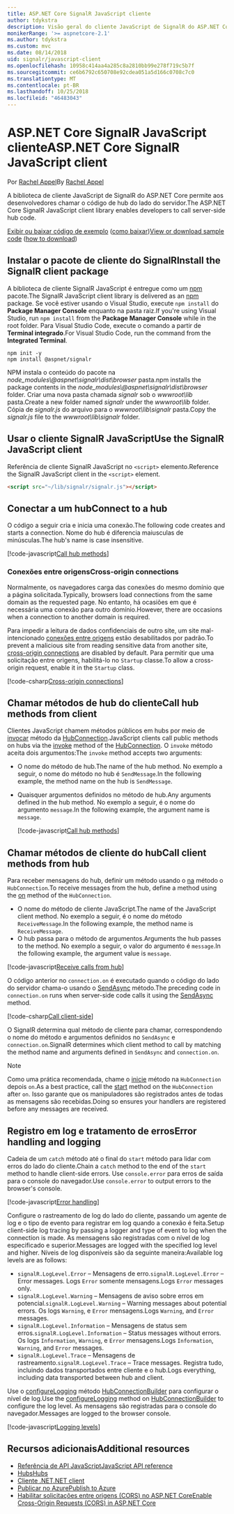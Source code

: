 ```yaml
---
title: ASP.NET Core SignalR JavaScript cliente
author: tdykstra
description: Visão geral do cliente JavaScript de SignalR do ASP.NET Core.
monikerRange: '>= aspnetcore-2.1'
ms.author: tdykstra
ms.custom: mvc
ms.date: 08/14/2018
uid: signalr/javascript-client
ms.openlocfilehash: 10958c414aa4a285c8a2810bb99e278f719c5b7f
ms.sourcegitcommit: ce6b6792c650708e92cdea051a5d166c0708c7c0
ms.translationtype: MT
ms.contentlocale: pt-BR
ms.lasthandoff: 10/25/2018
ms.locfileid: "46483043"
---
```

# <a name="aspnet-core-signalr-javascript-client"></a><span data-ttu-id="479f1-103">ASP.NET Core SignalR JavaScript cliente</span><span class="sxs-lookup"><span data-stu-id="479f1-103">ASP.NET Core SignalR JavaScript client</span></span>

<span data-ttu-id="479f1-104">Por [Rachel Appel](http://twitter.com/rachelappel)</span><span class="sxs-lookup"><span data-stu-id="479f1-104">By [Rachel Appel](http://twitter.com/rachelappel)</span></span>

<span data-ttu-id="479f1-105">A biblioteca de cliente JavaScript de SignalR do ASP.NET Core permite aos desenvolvedores chamar o código de hub do lado do servidor.</span><span class="sxs-lookup"><span data-stu-id="479f1-105">The ASP.NET Core SignalR JavaScript client library enables developers to call server-side hub code.</span></span>

<span data-ttu-id="479f1-106">[Exibir ou baixar código de exemplo](https://github.com/aspnet/Docs/tree/live/aspnetcore/signalr/javascript-client/sample) ([como baixar](xref:tutorials/index#how-to-download-a-sample))</span><span class="sxs-lookup"><span data-stu-id="479f1-106">[View or download sample code](https://github.com/aspnet/Docs/tree/live/aspnetcore/signalr/javascript-client/sample) ([how to download](xref:tutorials/index#how-to-download-a-sample))</span></span>

## <a name="install-the-signalr-client-package"></a><span data-ttu-id="479f1-107">Instalar o pacote de cliente do SignalR</span><span class="sxs-lookup"><span data-stu-id="479f1-107">Install the SignalR client package</span></span>

<span data-ttu-id="479f1-108">A biblioteca de cliente SignalR JavaScript é entregue como um [npm](https://www.npmjs.com/) pacote.</span><span class="sxs-lookup"><span data-stu-id="479f1-108">The SignalR JavaScript client library is delivered as an [npm](https://www.npmjs.com/) package.</span></span> <span data-ttu-id="479f1-109">Se você estiver usando o Visual Studio, execute `npm install` do **Package Manager Console** enquanto na pasta raiz.</span><span class="sxs-lookup"><span data-stu-id="479f1-109">If you're using Visual Studio, run `npm install` from the **Package Manager Console** while in the root folder.</span></span> <span data-ttu-id="479f1-110">Para Visual Studio Code, execute o comando a partir de **Terminal integrado**.</span><span class="sxs-lookup"><span data-stu-id="479f1-110">For Visual Studio Code, run the command from the **Integrated Terminal**.</span></span>

  ```console
  npm init -y
  npm install @aspnet/signalr
  ```

<span data-ttu-id="479f1-111">NPM instala o conteúdo do pacote na *node_modules\\@aspnet\signalr\dist\browser* pasta.</span><span class="sxs-lookup"><span data-stu-id="479f1-111">npm installs the package contents in the *node_modules\\@aspnet\signalr\dist\browser* folder.</span></span> <span data-ttu-id="479f1-112">Criar uma nova pasta chamada *signalr* sob o *wwwroot\\lib* pasta.</span><span class="sxs-lookup"><span data-stu-id="479f1-112">Create a new folder named *signalr* under the *wwwroot\\lib* folder.</span></span> <span data-ttu-id="479f1-113">Cópia de *signalr.js* do arquivo para o *wwwroot\lib\signalr* pasta.</span><span class="sxs-lookup"><span data-stu-id="479f1-113">Copy the *signalr.js* file to the *wwwroot\lib\signalr* folder.</span></span>

## <a name="use-the-signalr-javascript-client"></a><span data-ttu-id="479f1-114">Usar o cliente SignalR JavaScript</span><span class="sxs-lookup"><span data-stu-id="479f1-114">Use the SignalR JavaScript client</span></span>

<span data-ttu-id="479f1-115">Referência de cliente SignalR JavaScript no `<script>` elemento.</span><span class="sxs-lookup"><span data-stu-id="479f1-115">Reference the SignalR JavaScript client in the `<script>` element.</span></span>

```html
<script src="~/lib/signalr/signalr.js"></script>
```

## <a name="connect-to-a-hub"></a><span data-ttu-id="479f1-116">Conectar a um hub</span><span class="sxs-lookup"><span data-stu-id="479f1-116">Connect to a hub</span></span>

<span data-ttu-id="479f1-117">O código a seguir cria e inicia uma conexão.</span><span class="sxs-lookup"><span data-stu-id="479f1-117">The following code creates and starts a connection.</span></span> <span data-ttu-id="479f1-118">Nome do hub é diferencia maiusculas de minúsculas.</span><span class="sxs-lookup"><span data-stu-id="479f1-118">The hub's name is case insensitive.</span></span>

[!code-javascript[Call hub methods](javascript-client/sample/wwwroot/js/chat.js?range=9-12,28)]

### <a name="cross-origin-connections"></a><span data-ttu-id="479f1-119">Conexões entre origens</span><span class="sxs-lookup"><span data-stu-id="479f1-119">Cross-origin connections</span></span>

<span data-ttu-id="479f1-120">Normalmente, os navegadores carga das conexões do mesmo domínio que a página solicitada.</span><span class="sxs-lookup"><span data-stu-id="479f1-120">Typically, browsers load connections from the same domain as the requested page.</span></span> <span data-ttu-id="479f1-121">No entanto, há ocasiões em que é necessária uma conexão para outro domínio.</span><span class="sxs-lookup"><span data-stu-id="479f1-121">However, there are occasions when a connection to another domain is required.</span></span>

<span data-ttu-id="479f1-122">Para impedir a leitura de dados confidenciais de outro site, um site mal-intencionado [conexões entre origens](xref:security/cors) estão desabilitados por padrão.</span><span class="sxs-lookup"><span data-stu-id="479f1-122">To prevent a malicious site from reading sensitive data from another site, [cross-origin connections](xref:security/cors) are disabled by default.</span></span> <span data-ttu-id="479f1-123">Para permitir que uma solicitação entre origens, habilitá-lo no `Startup` classe.</span><span class="sxs-lookup"><span data-stu-id="479f1-123">To allow a cross-origin request, enable it in the `Startup` class.</span></span>

[!code-csharp[Cross-origin connections](javascript-client/sample/Startup.cs?highlight=29-35,56)]

## <a name="call-hub-methods-from-client"></a><span data-ttu-id="479f1-124">Chamar métodos de hub do cliente</span><span class="sxs-lookup"><span data-stu-id="479f1-124">Call hub methods from client</span></span>

<span data-ttu-id="479f1-125">Clientes JavaScript chamem métodos públicos em hubs por meio de [invocar](/javascript/api/%40aspnet/signalr/hubconnection#invoke) método da [HubConnection](/javascript/api/%40aspnet/signalr/hubconnection).</span><span class="sxs-lookup"><span data-stu-id="479f1-125">JavaScript clients call public methods on hubs via the [invoke](/javascript/api/%40aspnet/signalr/hubconnection#invoke) method of the [HubConnection](/javascript/api/%40aspnet/signalr/hubconnection).</span></span> <span data-ttu-id="479f1-126">O `invoke` método aceita dois argumentos:</span><span class="sxs-lookup"><span data-stu-id="479f1-126">The `invoke` method accepts two arguments:</span></span>

* <span data-ttu-id="479f1-127">O nome do método de hub.</span><span class="sxs-lookup"><span data-stu-id="479f1-127">The name of the hub method.</span></span> <span data-ttu-id="479f1-128">No exemplo a seguir, o nome do método no hub é `SendMessage`.</span><span class="sxs-lookup"><span data-stu-id="479f1-128">In the following example, the method name on the hub is `SendMessage`.</span></span>
* <span data-ttu-id="479f1-129">Quaisquer argumentos definidos no método de hub.</span><span class="sxs-lookup"><span data-stu-id="479f1-129">Any arguments defined in the hub method.</span></span> <span data-ttu-id="479f1-130">No exemplo a seguir, é o nome do argumento `message`.</span><span class="sxs-lookup"><span data-stu-id="479f1-130">In the following example, the argument name is `message`.</span></span>

  [!code-javascript[Call hub methods](javascript-client/sample/wwwroot/js/chat.js?range=24)]

## <a name="call-client-methods-from-hub"></a><span data-ttu-id="479f1-131">Chamar métodos de cliente do hub</span><span class="sxs-lookup"><span data-stu-id="479f1-131">Call client methods from hub</span></span>

<span data-ttu-id="479f1-132">Para receber mensagens do hub, definir um método usando o [na](/javascript/api/%40aspnet/signalr/hubconnection#on) método o `HubConnection`.</span><span class="sxs-lookup"><span data-stu-id="479f1-132">To receive messages from the hub, define a method using the [on](/javascript/api/%40aspnet/signalr/hubconnection#on) method of the `HubConnection`.</span></span>

* <span data-ttu-id="479f1-133">O nome do método de cliente JavaScript.</span><span class="sxs-lookup"><span data-stu-id="479f1-133">The name of the JavaScript client method.</span></span> <span data-ttu-id="479f1-134">No exemplo a seguir, é o nome do método `ReceiveMessage`.</span><span class="sxs-lookup"><span data-stu-id="479f1-134">In the following example, the method name is `ReceiveMessage`.</span></span>
* <span data-ttu-id="479f1-135">O hub passa para o método de argumentos.</span><span class="sxs-lookup"><span data-stu-id="479f1-135">Arguments the hub passes to the method.</span></span> <span data-ttu-id="479f1-136">No exemplo a seguir, o valor do argumento é `message`.</span><span class="sxs-lookup"><span data-stu-id="479f1-136">In the following example, the argument value is `message`.</span></span>

[!code-javascript[Receive calls from hub](javascript-client/sample/wwwroot/js/chat.js?range=14-19)]

<span data-ttu-id="479f1-137">O código anterior no `connection.on` é executado quando o código do lado do servidor chama-o usando o [SendAsync](/dotnet/api/microsoft.aspnetcore.signalr.clientproxyextensions.sendasync) método.</span><span class="sxs-lookup"><span data-stu-id="479f1-137">The preceding code in `connection.on` runs when server-side code calls it using the [SendAsync](/dotnet/api/microsoft.aspnetcore.signalr.clientproxyextensions.sendasync) method.</span></span>

[!code-csharp[Call client-side](javascript-client/sample/hubs/chathub.cs?range=8-11)]

<span data-ttu-id="479f1-138">O SignalR determina qual método de cliente para chamar, correspondendo o nome do método e argumentos definidos no `SendAsync` e `connection.on`.</span><span class="sxs-lookup"><span data-stu-id="479f1-138">SignalR determines which client method to call by matching the method name and arguments defined in `SendAsync` and `connection.on`.</span></span>

> [!NOTE]
> <span data-ttu-id="479f1-139">Como uma prática recomendada, chame o [inicie](/javascript/api/%40aspnet/signalr/hubconnection#start) método na `HubConnection` depois `on`.</span><span class="sxs-lookup"><span data-stu-id="479f1-139">As a best practice, call the [start](/javascript/api/%40aspnet/signalr/hubconnection#start) method on the `HubConnection` after `on`.</span></span> <span data-ttu-id="479f1-140">Isso garante que os manipuladores são registrados antes de todas as mensagens são recebidas.</span><span class="sxs-lookup"><span data-stu-id="479f1-140">Doing so ensures your handlers are registered before any messages are received.</span></span>

## <a name="error-handling-and-logging"></a><span data-ttu-id="479f1-141">Registro em log e tratamento de erros</span><span class="sxs-lookup"><span data-stu-id="479f1-141">Error handling and logging</span></span>

<span data-ttu-id="479f1-142">Cadeia de um `catch` método até o final do `start` método para lidar com erros do lado do cliente.</span><span class="sxs-lookup"><span data-stu-id="479f1-142">Chain a `catch` method to the end of the `start` method to handle client-side errors.</span></span> <span data-ttu-id="479f1-143">Use `console.error` para erros de saída para o console do navegador.</span><span class="sxs-lookup"><span data-stu-id="479f1-143">Use `console.error` to output errors to the browser's console.</span></span>

[!code-javascript[Error handling](javascript-client/sample/wwwroot/js/chat.js?range=28)]

<span data-ttu-id="479f1-144">Configure o rastreamento de log do lado do cliente, passando um agente de log e o tipo de evento para registrar em log quando a conexão é feita.</span><span class="sxs-lookup"><span data-stu-id="479f1-144">Setup client-side log tracing by passing a logger and type of event to log when the connection is made.</span></span> <span data-ttu-id="479f1-145">As mensagens são registradas com o nível de log especificado e superior.</span><span class="sxs-lookup"><span data-stu-id="479f1-145">Messages are logged with the specified log level and higher.</span></span> <span data-ttu-id="479f1-146">Níveis de log disponíveis são da seguinte maneira:</span><span class="sxs-lookup"><span data-stu-id="479f1-146">Available log levels are as follows:</span></span>

* <span data-ttu-id="479f1-147">`signalR.LogLevel.Error` &ndash; Mensagens de erro.</span><span class="sxs-lookup"><span data-stu-id="479f1-147">`signalR.LogLevel.Error` &ndash; Error messages.</span></span> <span data-ttu-id="479f1-148">Logs `Error` somente mensagens.</span><span class="sxs-lookup"><span data-stu-id="479f1-148">Logs `Error` messages only.</span></span>
* <span data-ttu-id="479f1-149">`signalR.LogLevel.Warning` &ndash; Mensagens de aviso sobre erros em potencial.</span><span class="sxs-lookup"><span data-stu-id="479f1-149">`signalR.LogLevel.Warning` &ndash; Warning messages about potential errors.</span></span> <span data-ttu-id="479f1-150">Os logs `Warning`, e `Error` mensagens.</span><span class="sxs-lookup"><span data-stu-id="479f1-150">Logs `Warning`, and `Error` messages.</span></span>
* <span data-ttu-id="479f1-151">`signalR.LogLevel.Information` &ndash; Mensagens de status sem erros.</span><span class="sxs-lookup"><span data-stu-id="479f1-151">`signalR.LogLevel.Information` &ndash; Status messages without errors.</span></span> <span data-ttu-id="479f1-152">Os logs `Information`, `Warning`, e `Error` mensagens.</span><span class="sxs-lookup"><span data-stu-id="479f1-152">Logs `Information`, `Warning`, and `Error` messages.</span></span>
* <span data-ttu-id="479f1-153">`signalR.LogLevel.Trace` &ndash; Mensagens de rastreamento.</span><span class="sxs-lookup"><span data-stu-id="479f1-153">`signalR.LogLevel.Trace` &ndash; Trace messages.</span></span> <span data-ttu-id="479f1-154">Registra tudo, incluindo dados transportados entre cliente e o hub.</span><span class="sxs-lookup"><span data-stu-id="479f1-154">Logs everything, including data transported between hub and client.</span></span>

<span data-ttu-id="479f1-155">Use o [configureLogging](/javascript/api/%40aspnet/signalr/hubconnectionbuilder#configurelogging) método [HubConnectionBuilder](/javascript/api/%40aspnet/signalr/hubconnectionbuilder) para configurar o nível de log.</span><span class="sxs-lookup"><span data-stu-id="479f1-155">Use the [configureLogging](/javascript/api/%40aspnet/signalr/hubconnectionbuilder#configurelogging) method on [HubConnectionBuilder](/javascript/api/%40aspnet/signalr/hubconnectionbuilder) to configure the log level.</span></span> <span data-ttu-id="479f1-156">As mensagens são registradas para o console do navegador.</span><span class="sxs-lookup"><span data-stu-id="479f1-156">Messages are logged to the browser console.</span></span>

[!code-javascript[Logging levels](javascript-client/sample/wwwroot/js/chat.js?range=9-12)]

## <a name="additional-resources"></a><span data-ttu-id="479f1-157">Recursos adicionais</span><span class="sxs-lookup"><span data-stu-id="479f1-157">Additional resources</span></span>

* [<span data-ttu-id="479f1-158">Referência de API JavaScript</span><span class="sxs-lookup"><span data-stu-id="479f1-158">JavaScript API reference</span></span>](/javascript/api/?view=signalr-js-latest)
* [<span data-ttu-id="479f1-159">Hubs</span><span class="sxs-lookup"><span data-stu-id="479f1-159">Hubs</span></span>](xref:signalr/hubs)
* [<span data-ttu-id="479f1-160">Cliente .NET</span><span class="sxs-lookup"><span data-stu-id="479f1-160">.NET client</span></span>](xref:signalr/dotnet-client)
* [<span data-ttu-id="479f1-161">Publicar no Azure</span><span class="sxs-lookup"><span data-stu-id="479f1-161">Publish to Azure</span></span>](xref:signalr/publish-to-azure-web-app)
* [<span data-ttu-id="479f1-162">Habilitar solicitações entre origens (CORS) no ASP.NET Core</span><span class="sxs-lookup"><span data-stu-id="479f1-162">Enable Cross-Origin Requests (CORS) in ASP.NET Core</span></span>](xref:security/cors)
